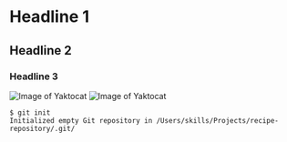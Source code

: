 # Headline 1
## Headline 2
### Headline 3
![Image of Yaktocat](https://octodex.github.com/images/yaktocat.png)
![Image of Yaktocat](https://octodex.github.com/images/NUX_Octodex.gif)
```
$ git init
Initialized empty Git repository in /Users/skills/Projects/recipe-repository/.git/
```
